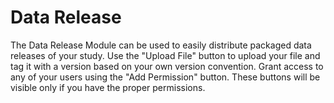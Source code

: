 # Data Release

The Data Release Module can be used to easily distribute packaged data releases of your study. Use the "Upload File" button to upload your file and tag it with a version based on your own version convention. Grant access to any of your users using the "Add Permission" button. These buttons will be visible only if you have the proper permissions.
